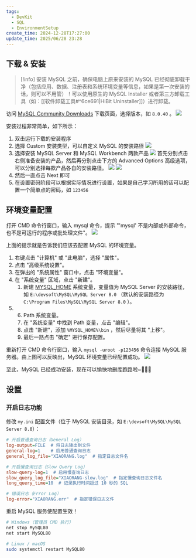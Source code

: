 ```yaml
---
tags:
  - DevKit
  - SQL
  - EnvironmentSetup
create_time: 2024-12-28T17:27:00
update_time: 2025/06/28 23:28
---
```


## 下载 & 安装

> [!info]
> 安装 MySQL 之前，确保电脑上原来安装的 MySQL 已经彻底卸载干净（包括应用、数据、注册表和系统环境变量等信息，如果是第一次安装的话，则可以不用管）！可以使用原生的 MySQL Installer 或者第三方卸载工具（如：[[软件卸载工具#^6ce691|HiBit Uninstaller]]）进行卸载。

访问 [MySQL Community Downloads](https://dev.mysql.com/downloads/installer/) 下载页面，选择版本，如 `8.0.40` 。
![](https://img.xiaorang.fun/202502251753627.png)

安装过程非常简单，如下所示：

1. 双击运行下载的安装程序
2. 选择 Custom 安装类型，可以自定义 MySQL 的安装路径
   ![](https://img.xiaorang.fun/202502251753628.png)
3. 选择安装 MySQL Server 和 MySQL Workbench 两款产品
   ![](https://img.xiaorang.fun/202502251753629.png)
   首先分别点击右侧准备安装的产品，然后再分别点击下方的 Advanced Options 高级选项，可以分别选择每款产品各自的安装路径。
   ![](https://img.xiaorang.fun/202503162240237.png)
   ![](https://img.xiaorang.fun/202503162240238.png)
4. 然后一直点击 Next 即可
5. 在设置密码阶段可以根据实际情况进行设置，如果是自己学习所用的话可以配置一个简单点的密码，如 `123456`

## 环境变量配置

打开 CMD 命令行窗口，输入 mysql 命令，提示 "'mysql' 不是内部或外部命令，也不是可运行的程序或批处理文件"。
![](https://img.xiaorang.fun/202502251753630.png)

上面的提示就是告诉我们应该去配置 MySQL 的环境变量。

1. 右键点击 "计算机" 或 "此电脑"，选择 "属性"。
2. 点击 "高级系统设置"。
3. 在弹出的 "系统属性" 窗口中，点击 "环境变量"。
4. 在 "系统变量" 区域，点击 "新建"。
   1. 新建 <u>MYSQL_HOME</u> 系统变量，变量值为 MySQL Server 的安装路径，如 `E:\devsoft\MySQL\MySQL Server 8.0` （默认的安装路径为 `C:\Program Files\MySQL\MySQL Server 8.0` ）。
5. 6. Path 系统变量。
   1. 在 "系统变量" 中找到 Path 变量，点击 "编辑"。
   2. 点击 "新建"，添加 `%MYSQL_HOME%\bin` ，然后尽量将其 "上移"。
   3. 最后一路点击 "确定" 进行保存配置。

重新打开 CMD 命令行窗口，输入 `mysql -uroot -p123456` 命令连接 MySQL 服务器。由上图可以反映出，MySQL 环境变量已经配置成功。
![](https://img.xiaorang.fun/202502251753632.png)

至此，MySQL 已经成功安装，现在可以愉快地删库跑路啦~🌸🌸🌸

## 设置

### 开启日志功能

修改 `my.ini` 配置文件（位于 MySQL 安装目录，如 `E:\devsoft\MySQL\MySQL Server 8.0`）：

```ini hl:3
# 开启普通查询日志（General Log）
log-output=FILE  # 将日志输出到文件  
general-log=1    # 启用普通查询日志  
general_log_file="XIAORANG.log"  # 指定日志文件名  

# 开启慢查询日志（Slow Query Log）
slow-query-log=1  # 启用慢查询日志  
slow_query_log_file="XIAORANG-slow.log"  # 指定慢查询日志文件名  
long_query_time=10  # 记录执行时间超过 10 秒的 SQL  

# 错误日志（Error Log）
log-error="XIAORANG.err"  # 指定错误日志文件  
```

重启 MySQL 服务使配置生效！

```sh
# Windows（管理员 CMD 执行）
net stop MySQL80
net start MySQL80

# Linux / macOS
sudo systemctl restart MySQL80
```

